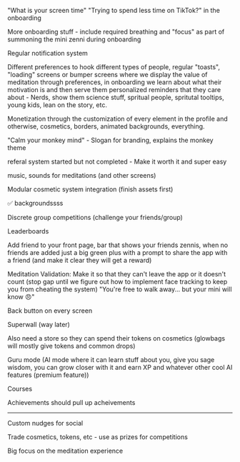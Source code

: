 "What is your screen time" "Trying to spend less time on TikTok?" in the onboarding

More onboarding stuff - include required breathing and "focus" as part of summoning the mini zenni during onboarding

Regular notification system

Different preferences to hook different types of people, regular "toasts", "loading" screens or bumper screens where we display the value of meditation through preferences, in onboarding we learn about what their motivation is and then serve them personalized reminders that they care about - Nerds, show them science stuff, spritual people, spritutal tooltips, young kids, lean on the story, etc.


Monetization through the customization of every element in the profile and otherwise, cosmetics, borders, animated backgrounds, everything.

"Calm your monkey mind" - Slogan for branding, explains the monkey theme

referal system started but not completed - Make it worth it and super easy

music, sounds for meditations (and other screens)

Modular cosmetic system integration (finish assets first)

✅ backgroundssss

Discrete group competitions (challenge your friends/group)

Leaderboards

Add friend to your front page, bar that shows your friends zennis, when no friends are added just a big green plus with a prompt to share the app with a friend (and make it clear they will get a reward)

Meditation Validation: Make it so that they can't leave the app or it doesn't count (stop gap until we figure out how to implement face tracking to keep you from cheating the system) "You're free to walk away... but your mini will know 😠"

Back button on every screen

Superwall (way later)

Also need a store so they can spend their tokens on cosmetics (glowbags will mostly give tokens and common drops)

Guru mode (AI mode where it can learn stuff about you, give you sage wisdom, you can grow closer with it and earn XP and whatever other cool AI features (premium feature))

Courses

Achievements should pull up acheivements

----
Custom nudges for social

Trade cosmetics, tokens, etc - use as prizes for competitions 

Big focus on the meditation experience